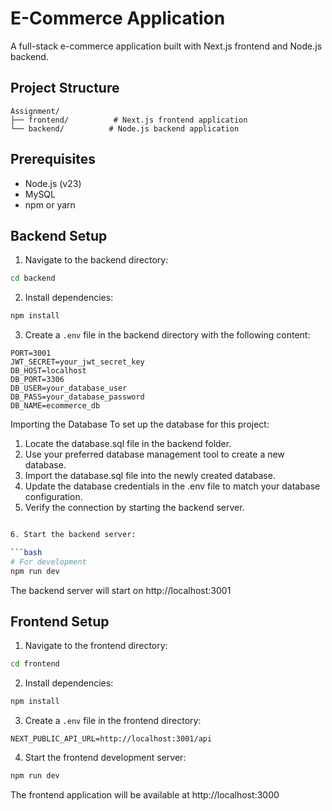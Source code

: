 # E-Commerce Application

A full-stack e-commerce application built with Next.js frontend and Node.js backend.

## Project Structure

```
Assignment/
├── frontend/          # Next.js frontend application
└── backend/          # Node.js backend application
```

## Prerequisites

- Node.js (v23)
- MySQL
- npm or yarn

## Backend Setup

1. Navigate to the backend directory:
```bash
cd backend
```

2. Install dependencies:
```bash
npm install
```

3. Create a `.env` file in the backend directory with the following content:
```env
PORT=3001
JWT_SECRET=your_jwt_secret_key
DB_HOST=localhost
DB_PORT=3306
DB_USER=your_database_user
DB_PASS=your_database_password
DB_NAME=ecommerce_db
```
Importing the Database
To set up the database for this project:

1. Locate the database.sql file in the backend folder.
2. Use your preferred database management tool to create a new database.
3. Import the database.sql file into the newly created database.
4. Update the database credentials in the .env file to match your database configuration.
5. Verify the connection by starting the backend server.

```bash

6. Start the backend server:

```bash
# For development
npm run dev

```

The backend server will start on http://localhost:3001

## Frontend Setup

1. Navigate to the frontend directory:
```bash
cd frontend
```

2. Install dependencies:
```bash
npm install
```

3. Create a `.env` file in the frontend directory:
```env
NEXT_PUBLIC_API_URL=http://localhost:3001/api
```

4. Start the frontend development server:
```bash
npm run dev

```

The frontend application will be available at http://localhost:3000



